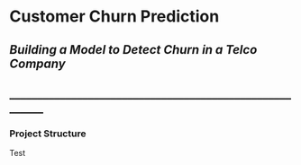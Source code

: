 # Customer Churn Prediction
## *Building a Model to Detect Churn in a Telco Company*
## ________________________________________________________

### Project Structure
Test
